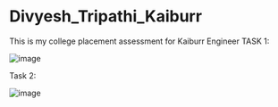 # Divyesh_Tripathi_Kaiburr
This is my college placement assessment for Kaiburr Engineer
TASK 1:

![image](https://user-images.githubusercontent.com/63108640/228597937-7fc5a421-2d58-4756-8b46-14f1b252458b.png)

Task 2:

![image](https://user-images.githubusercontent.com/63108640/228598205-b8c6e682-e45a-4995-8563-befcdc4bc514.png)

